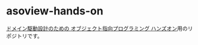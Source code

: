 # asoview-hands-on
[ドメイン駆動設計のための オブジェクト指向プログラミング ハンズオン](https://asoview-tech.connpass.com/event/67099/)用のリポジトリです。
